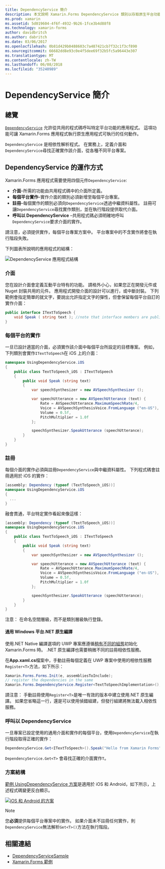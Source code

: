 ```yaml
---
title: DependencyService 簡介
description: 本文說明 Xamarin.Forms DependencyService 類別以存取原生平台功能的運作方式。
ms.prod: xamarin
ms.assetid: 5d019604-4f6f-4932-9b26-1fce3b4d88f8
ms.technology: xamarin-forms
author: davidbritch
ms.author: dabritch
ms.date: 03/06/2017
ms.openlocfilehash: 0b81d429b0488603c7a487421cb7f32c1f3cf890
ms.sourcegitcommit: 66682dd8e93c0e4f5dee69f32b5fc5a96443e307
ms.translationtype: MT
ms.contentlocale: zh-TW
ms.lasthandoff: 06/08/2018
ms.locfileid: "35240989"
---
```

# <a name="introduction-to-dependencyservice"></a>DependencyService 簡介

## <a name="overview"></a>總覽

[`DependencyService`](https://developer.xamarin.com/api/type/Xamarin.Forms.DependencyService/) 允許從共用的程式碼呼叫特定平台功能的應用程式。 這項功能可讓 Xamarin.Forms 應用程式執行原生應用程式可執行的任何動作。

`DependencyService` 是相依性解析程式。 在實務上，定義介面和`DependencyService`尋找正確實作該介面，從各種不同平台專案。

## <a name="how-dependencyservice-works"></a>DependencyService 的運作方式

Xamarin.Forms 應用程式需要使用四個元件`DependencyService`:

- **介面**&ndash;所需的功能由共用程式碼中的介面所定義。
- **每個平台實作**&ndash;實作介面的類別必須新增至每個平台專案。
- **註冊**&ndash;每個實作的類別必須向`DependencyService`透過中繼資料屬性。 註冊可讓`DependencyService`尋找實作類別，並在執行階段提供取代介面。
- **呼叫以 DependencyService** &ndash;共用程式碼必須明確地呼叫`DependencyService`要求介面的實作。

請注意，必須提供實作，每個平台專案方案中。 平台專案中的不含實作將會在執行階段失敗。

下列圖表所說明的應用程式的結構：

![](introduction-images/overview-diagram.png "DependencyService 應用程式結構")

### <a name="interface"></a>介面

您在設計介面會定義互動平台特有的功能。 請格外小心，如果您正在開發元件或 Nuget 封裝共用的元件。 應用程式開發介面的設計可以進行，或中斷封裝。 下列範例會指定簡單的就文字，要說出允許指定文字的彈性，但會保留每個平台自訂的實作介面：

```csharp
public interface ITextToSpeech {
    void Speak ( string text ); //note that interface members are public by default
}
```

### <a name="implementation-per-platform"></a>每個平台的實作

一旦已設計適當的介面，必須實作該介面中每個平台所設定的目標專案。 例如，下列類別會實作`ITextToSpeech`在 iOS 上的介面：

```csharp
namespace UsingDependencyService.iOS
{
    public class TextToSpeech_iOS : ITextToSpeech
    {
        public void Speak (string text)
        {
            var speechSynthesizer = new AVSpeechSynthesizer ();

            var speechUtterance = new AVSpeechUtterance (text) {
                Rate = AVSpeechUtterance.MaximumSpeechRate/4,
                Voice = AVSpeechSynthesisVoice.FromLanguage ("en-US"),
                Volume = 0.5f,
                PitchMultiplier = 1.0f
            };

            speechSynthesizer.SpeakUtterance (speechUtterance);
        }
    }
}
```

### <a name="registration"></a>註冊

每個介面的實作必須與註冊`DependencyService`與中繼資料屬性。 下列程式碼會註冊適用於 iOS 的實作：

```csharp
[assembly: Dependency (typeof (TextToSpeech_iOS))]
namespace UsingDependencyService.iOS
{
  ...
}
```

融會貫通，平台特定實作看起來像這樣：

```csharp
[assembly: Dependency (typeof (TextToSpeech_iOS))]
namespace UsingDependencyService.iOS
{
    public class TextToSpeech_iOS : ITextToSpeech
    {
        public void Speak (string text)
        {
            var speechSynthesizer = new AVSpeechSynthesizer ();

            var speechUtterance = new AVSpeechUtterance (text) {
                Rate = AVSpeechUtterance.MaximumSpeechRate/4,
                Voice = AVSpeechSynthesisVoice.FromLanguage ("en-US"),
                Volume = 0.5f,
                PitchMultiplier = 1.0f
            };

            speechSynthesizer.SpeakUtterance (speechUtterance);
        }
    }
}
```

注意： 在命名空間層級，而不是類別層級執行登錄。

#### <a name="universal-windows-platform-net-native-compilation"></a>通用 Windows 平台.NET 原生編譯

使用.NET Native 編譯選項的 UWP 專案應遵循[稍有不同的組態](~/xamarin-forms/platform/windows/installation/index.md#target-invocation-exception)初始化 Xamarin.Forms 時。 .NET 原生編譯也需要稍微不同的註冊相依性服務。

在**App.xaml.cs**檔案中，手動註冊每個定義在 UWP 專案中使用的相依性服務`Register<T>`方法，如下所示：

```csharp
Xamarin.Forms.Forms.Init(e, assembliesToInclude);
// register the dependencies in the same
Xamarin.Forms.DependencyService.Register<TextToSpeechImplementation>();
```

請注意： 手動註冊使用`Register<T>`是唯一有效的版本中建立使用.NET 原生編譯。 如果您省略這一行，還是可以使用偵錯組建，但發行組建將無法載入相依性服務。

### <a name="call-to-dependencyservice"></a>呼叫以 DependencyService

一旦專案已設定使用的通用介面和實作的每個平台，使用`DependencyService`在執行階段取得正確的實作：

```csharp
DependencyService.Get<ITextToSpeech>().Speak("Hello from Xamarin Forms");
```

`DependencyService.Get<T>` 會尋找正確的介面實作`T`。

### <a name="solution-structure"></a>方案結構

[範例 UsingDependencyService 方案](https://developer.xamarin.com/samples/UsingDependencyService/)是適用於 iOS 和 Android，如下所示，上述程式碼變更反白顯示。

 [![iOS 和 Android 的方案](introduction-images/solution-sml.png "DependencyService 範例方案結構")](introduction-images/solution.png#lightbox "DependencyService 範例方案結構")

> [!NOTE]
> 您**必須**提供每個平台專案中的實作。 如果介面未不註冊任何實作，則`DependencyService`無法解析`Get<T>()`方法在執行階段。


## <a name="related-links"></a>相關連結

- [DependencyServiceSample](https://developer.xamarin.com/samples/xamarin-forms/UsingDependencyService/)
- [Xamarin.Forms 範例](https://developer.xamarin.com/samples/xamarin-forms/all/)
